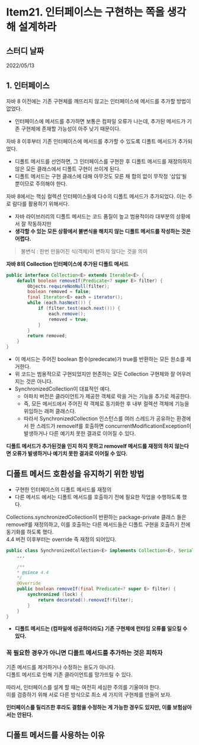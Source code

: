# Item21. 인터페이스는 구현하는 쪽을 생각해 설계하라

## 스터디 날짜

2022/05/13

## 1. 인터페이스
자바 8 이전에는 기존 구현체를 깨뜨리지 않고는 인터페이스에 메서드를 추가할 방법이 없었다.
- 인터페이스에 메서드를 추가하면 보통은 컴파일 오류가 나는데, 추가된 메서드가 기존 구현체에 존재할 가능성이 아주 낮기 때문이다.

자바 8 이후부터 기존 인터페이스에 메서드를 추가할 수 있도록 디폴트 메서드가 추가되었다.
- 디폴트 메서드를 선언하면, 그 인터페이스를 구현한 후 디폴트 메서드를 재정의하지 않은 모든 클래스에서 디폴트 구현이 쓰이게 된다.
- 디폴트 메서드는 구현 클래스에 대해 아무것도 모른 채 합의 없이 무작정 '삽입'될 뿐이므로 주의해야 한다.

자바 8에서는 핵심 컬렉션 인터페이스들에 다수의 디폴트 메서드가 추가되었다. 이는 주로 람다를 활용하기 위해서다.
- 자바 라이브러리의 디폴트 메서드는 코드 품질이 높고 범용적이라 대부분의 상황에서 잘 작동하지만
- **생각할 수 있는 모든 상황에서 불변식을 해치지 않는 디폴트 메서드를 작성하는 것은 어렵다.**

> 불변식 : 한번 만들어진 식(객체)이 변하지 않다는 것을 의미

**자바 8의 Collection 인터페이스에 추가된 디폴트 메서드**
```java
public interface Collection<E> extends Iterable<E> {
    default boolean removeIf(Predicate<? super E> filter) {
        Objects.requireNonNull(filter);
        boolean removed = false;
        final Iterator<E> each = iterator();
        while (each.hasNext()) {
            if (filter.test(each.next())) {
                each.remove();
                removed = true;
            }
        }
        return removed;
    }
}
```
- 이 메서드는 주어진 boolean 함수(predecate)가 true를 반환하는 모든 원소를 제거한다.
- 위 코드는 범용적으로 구현되었지만 현존하는 모든 Collection 구현체와 잘 어우러지는 것은 아니다.
- SynchronizedCollection이 대표적인 예다.
  - 아파치 버전은 클라이언트가 제공한 객체로 락을 거는 기능을 추가로 제공한다.
  - 즉, 모든 메서드에서 주어진 락 객체로 동기화한 후 내부 컬렉션 객체에 기능을 위임하는 래퍼 클래스다.
  - 따라서 SynchronizedCollection 인스턴스를 여러 스레드가 공유하는 환경에서 한 스레드가 removeIf를 호출하면 concurrentModificationException이 발생하거나 다른 예기치 못한 결과로 이어질 수 있다.

**디폴트 메서드가 추가된것을 인지 하지 못하고 removeIf 메서드를 재정의 하지 않는다면 오류가 발생하거나 예기치 못한 결과로 이어질 수 있다.**

## 디폴트 메서드 호환성을 유지하기 위한 방법
- 구현한 인터페이스의 디폴트 메서드를 재정의
- 다른 메서드 에서는 디폴트 메서드를 호출하기 전에 필요한 작업을 수행하도록 했다.

Collections.synchronizedCollection이 반환하는 package-private 클래스 들은 removeIf를 재정의하고, 이를 호출하는 다른 메서드들은 디폴트 구현을 호출하기 전에 동기화를 하도록 했다.
<br>
4.4 버전 이후부터는 override 즉 재정의 되어있다.
```java
public class SynchronizedCollection<E> implements Collection<E>, Serializable {
    ...

    /**
    * @since 4.4
    */
    @Override
    public boolean removeIf(final Predicate<? super E> filter) {
        synchronized (lock) {
            return decorated().removeIf(filter);
        }
    }
}
```

- **디폴트 메서드는 (컴파일에 성공하더라도) 기존 구현체에 런타임 오류를 일으킬 수 있다.**

### 꼭 필요한 경우가 아니면 디폴트 메서드를 추가하는 것은 피하자
기존 메서드를 제거하거나 수정하는 용도가 아니다.<br>
디폴트 메서드로 인해 기존 클라이언트를 망가뜨릴 수 있다.<br>

따라서, 인터페이스를 설계 할 때는 여전히 세심한 주의를 기울여야 한다.<br>
이를 검증하기 위해 서로 다른 방식으로 최소 세 가지의 구현체를 만들어 보자.<br>

**인터페이스를 릴리즈한 후라도 결함을 수정하는 게 가능한 경우도 있지만, 이를 보험삼아서는 안된다.**

## 디폴트 메서드를 사용하는 이유

